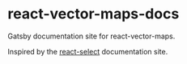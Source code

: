 # react-vector-maps-docs

Gatsby documentation site for react-vector-maps.

Inspired by the [react-select](https://github.com/JedWatson/react-select/tree/master/docs) documentation site.
